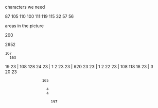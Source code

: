 characters we need

87
105
110
100
111
119
115
32
57
56

areas in the picture

200

  2652

    167
      163

 19 23 | 108    128
 24 23 | 1 2
 23 23 |             620
 23 23 | 1 2
 22 23 | 108    118
 18 23 |         3
 20 23

                     165

                       4
                       4

                         197
